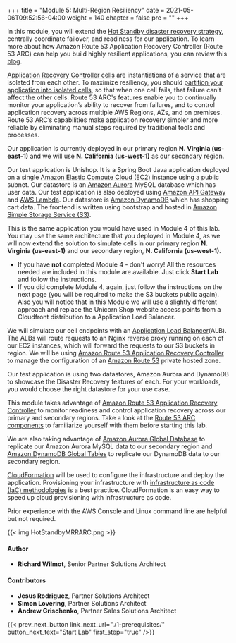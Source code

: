+++
title = "Module 5: Multi-Region Resiliency"
date = 2021-05-06T09:52:56-04:00
weight = 140
chapter = false
pre = ""
+++


In this module, you will extend the [Hot Standby disaster recovery strategy](/reliability/disaster-recovery/workshop_4/), centrally coordinate failover, and readiness for our application. To learn more about how Amazon Route 53 Application Recovery Controller (Route 53 ARC) can help you build highly resilient applications, you can review this [blog](https://aws.amazon.com/blogs/networking-and-content-delivery/building-highly-resilient-applications-using-amazon-route-53-application-recovery-controller-part-1-single-region-stack/).

[Application Recovery Controller cells](https://docs.aws.amazon.com/r53recovery/latest/dg/recovery-readiness.html) are instantiations of a service that are isolated from each other. To maximize resiliency, you should [partition your application into isolated cells](https://aws.amazon.com/solutions/guidance/cell-based-architecture-on-aws/), so that when one cell fails, that failure can’t affect the other cells. Route 53 ARC's  features enable you to continually monitor your application’s ability to recover from failures, and to control application recovery across multiple AWS Regions, AZs, and on premises. Route 53 ARC’s capabilities make application recovery simpler and more reliable by eliminating manual steps required by traditional tools and processes.

Our application is currently deployed in our primary region **N. Virginia (us-east-1)** and we will use **N. California (us-west-1)** as our secondary region.

Our test application is Unishop. It is a Spring Boot Java application deployed on a single [Amazon Elastic Compute Cloud (EC2)](https://aws.amazon.com/ec2) instance using a public subnet. Our datastore is an [Amazon Aurora](https://aws.amazon.com/rds/aurora/) MySQL database which has user data. Our test application is also deployed using [Amazon API Gateway](https://aws.amazon.com/api-gateway/) and [AWS Lambda](https://aws.amazon.com/lambda/). Our datastore is [Amazon DynamoDB](https://aws.amazon.com/dynamodb) which has shopping cart data. The frontend is written using bootstrap and hosted in [Amazon Simple Storage Service (S3)](https://aws.amazon.com/pm/serv-s3).

This is the same application you would have used in Module 4 of this lab. You may use the same architecture that you deployed in Module 4, as we will now extend the solution to simulate cells in our primary region **N. Virginia (us-east-1)** and our secondary region, **N. California (us-west-1)**. 
* If you have **not** completed Module 4 - don't worry! All the resources needed are included in this module are available. Just click **Start Lab** and follow the instructions. 
* If you did complete Module 4, again, just follow the instructions on the next page (you will be required to make the S3 buckets public again). Also you will notice that in this Module we will use a slightly different approach and replace the Unicorn Shop website access points from a Cloudfront distribution to a Application Load Balancer. 

We will simulate our cell endpoints with an [Application Load Balancer](https://aws.amazon.com/elasticloadbalancing/application-load-balancer/)(ALB). The ALBs will route requests to an Nginx reverse proxy running on each of our EC2 instances, which will forward the requests to our S3 buckets in region. We will be using [Amazon Route 53 Application Recovery Controller](https://aws.amazon.com/route53/application-recovery-controller/) to manage the configuration of an [Amazon Route 53](https://aws.amazon.com/route53/) private hosted zone.  

Our test application is using two datastores, Amazon Aurora and DynamoDB to showcase the Disaster Recovery features of each. For your workloads, you would choose the right datastore for your use case.

This module takes advantage of [Amazon Route 53 Application Recovery Controller](https://aws.amazon.com/route53/application-recovery-controller/) to monitor readiness and control application recovery across our primary and secondary regions. Take a look at the [Route 53 ARC components](https://docs.aws.amazon.com/r53recovery/latest/dg/introduction-components.html) to familiarize yourself with them before starting this lab.

We are also taking advantage of [Amazon Aurora Global Database](https://aws.amazon.com/rds/aurora/global-database/) to replicate our Amazon Aurora MySQL data to our secondary region and [Amazon DynamoDB Global Tables](https://aws.amazon.com/dynamodb/global-tables/) to replicate our DynamoDB data to our secondary region. 

[CloudFormation](https://aws.amazon.com/cloudformation/) will be used to configure the infrastructure and deploy the application. Provisioning your infrastructure with [infrastructure as code (IaC) methodologies](https://docs.aws.amazon.com/whitepapers/latest/introduction-devops-aws/infrastructure-as-code.html) is a best practice. CloudFormation is an easy way to speed up cloud provisioning with infrastructure as code.

Prior experience with the AWS Console and Linux command line are helpful but not required.


{{< img HotStandbyMRRARC.png >}}

#### Author

* **Richard Wilmot**, Senior Partner Solutions Architect

#### Contributors

* **Jesus Rodriguez**, Partner Solutions Architect
* **Simon Lovering**, Partner Solutions Architect
* **Andrew Grischenko**, Partner Sales Solutions Architect

{{< prev_next_button link_next_url="./1-prerequisites/" button_next_text="Start Lab" first_step="true" />}}
